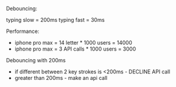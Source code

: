 Debouncing:

typing slow = 200ms
typing fast = 30ms

Performance:

- iphone pro max = 14 letter \* 1000 users = 14000
- iphone pro max = 3 API calls \* 1000 users = 3000

Debouncing with 200ms

- if different between 2 key strokes is <200ms - DECLINE API call
- greater than 200ms - make an api call
